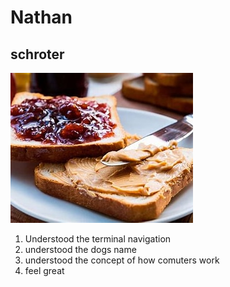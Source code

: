 # Nathan
## schroter

![penut butter jelly sandwhcih](sand.jpg)

1. Understood the terminal navigation
2. understood the dogs name
3. understood the concept of how comuters work
4. feel great
